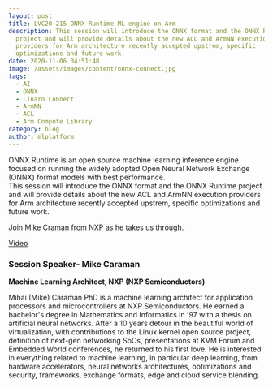 ```yaml
---
layout: post
title: LVC20-215 ONNX Runtime ML engine on Arm
description: This session will introduce the ONNX format and the ONNX Runtime
  project and will provide details about the new ACL and ArmNN execution
  providers for Arm architecture recently accepted upstrem, specific
  optimizations and future work.
date: 2020-11-06 04:51:48
image: /assets/images/content/onnx-connect.jpg
tags:
  - AI
  - ONNX
  - Linaro Connect
  - ArmNN
  - ACL
  - Arm Compute Library
category: blog
author: mlplatform
---
```

ONNX Runtime is an open source machine learning inference engine focused on running the widely adopted Open Neural Network Exchange (ONNX) format models with best performance.\
This session will introduce the ONNX format and the ONNX Runtime project and will provide details about the new ACL and ArmNN execution providers for Arm architecture recently accepted upstrem, specific optimizations and future work.

Join Mike Craman from NXP as he takes us through.

[Video](https://static.linaro.org/connect/lvc20/videos/lvc20-215.mp4)

### Session Speaker- Mike Caraman


**Machine Learning Architect, NXP (NXP Semiconductors)**


Mihai (Mike) Caraman PhD is a machine learning architect for application processors and microcontrollers at NXP Semiconductors. He earned a bachelor's degree in Mathematics and Informatics in '97 with a thesis on artificial neural networks. After a 10 years detour in the beautiful world of virtualization, with contributions to the Linux kernel open source project, definition of next-gen networking SoCs, presentations at KVM Forum and Embedded World conferences, he returned to his first love. He is interested in everything related to machine learning, in particular deep learning, from hardware accelerators, neural networks architectures, optimizations and security, frameworks, exchange formats, edge and cloud service blending.